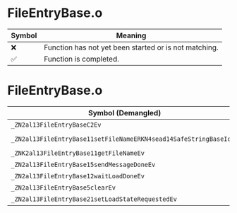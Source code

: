 # FileEntryBase.o
| Symbol | Meaning 
| ------------- | ------------- 
| :x: | Function has not yet been started or is not matching. 
| :white_check_mark: | Function is completed. 


# FileEntryBase.o
| Symbol (Demangled) | Symbol (Mangled) | Decompiled? |
| ------------- |  ------------- | ------------- |
| `_ZN2al13FileEntryBaseC2Ev` | `al::FileEntryBase::FileEntryBase(void)` | :white_check_mark: |
| `_ZN2al13FileEntryBase11setFileNameERKN4sead14SafeStringBaseIcEE` | `al::FileEntryBase::setFileName(sead::SafeStringBase<char> const&)` | :white_check_mark: |
| `_ZNK2al13FileEntryBase11getFileNameEv` | `al::FileEntryBase::getFileName(void)const` | :white_check_mark: |
| `_ZN2al13FileEntryBase15sendMessageDoneEv` | `al::FileEntryBase::sendMessageDone(void)` | :white_check_mark: |
| `_ZN2al13FileEntryBase12waitLoadDoneEv` | `al::FileEntryBase::waitLoadDone(void)` | :white_check_mark: |
| `_ZN2al13FileEntryBase5clearEv` | `al::FileEntryBase::clear(void)` | :white_check_mark: |
| `_ZN2al13FileEntryBase21setLoadStateRequestedEv` | `al::FileEntryBase::setLoadStateRequested(void)` | :white_check_mark: |
